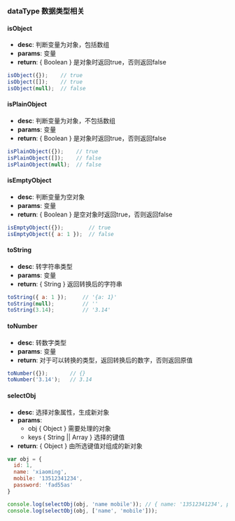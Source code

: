 ### dataType 数据类型相关

#### isObject
- **desc**: 判断变量为对象，包括数组
- **params**: 变量
- **return**: { Boolean } 是对象时返回true，否则返回false

```javascript
isObject({});    // true
isObject([]);    // true
isObject(null);  // false
````
#### isPlainObject
- **desc**: 判断变量为对象，不包括数组
- **params**: 变量
- **return**: { Boolean } 是对象时返回true，否则返回false

```javascript
isPlainObject({});    // true
isPlainObject([]);    // false
isPlainObject(null);  // false
````

#### isEmptyObject
- **desc**: 判断变量为空对象
- **params**: 变量
- **return**: { Boolean } 是空对象时返回true，否则返回false

```javascript
isEmptyObject({});        // true
isEmptyObject({ a: 1 });  // false
````

#### toString
- **desc**: 转字符串类型
- **params**: 变量
- **return**: { String } 返回转换后的字符串

```javascript
toString({ a: 1 });		// '{a: 1}'
toString(null);  		// ''
toString(3.14);  		// '3.14'
````

#### toNumber
- **desc**: 转数字类型
- **params**: 变量
- **return**: 对于可以转换的类型，返回转换后的数字，否则返回原值

```javascript
toNumber({});		// {}
toNumber('3.14');  	// 3.14
````

#### selectObj
- **desc**: 选择对象属性，生成新对象
- **params**: 
     - obj { Object } 需要处理的对象
     - keys { String || Array } 选择的键值
- **return**: { Object } 由所选键值对组成的新对象

```javascript
var obj = { 
  id: 1, 
  name: 'xiaoming', 
  mobile: '13512341234', 
  password: 'fad55as' 
}

console.log(selectObj(obj, 'name mobile')); // { name: '13512341234', password: 'fad55as' }
console.log(selectObj(obj, ['name', 'mobile']));
````